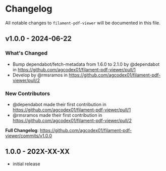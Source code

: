 # Changelog

All notable changes to `filament-pdf-viewer` will be documented in this file.

## v1.0.0 - 2024-06-22

### What's Changed

* Bump dependabot/fetch-metadata from 1.6.0 to 2.1.0 by @dependabot in https://github.com/agcodex01/filament-pdf-viewer/pull/1
* Develop by @rmsramos in https://github.com/agcodex01/filament-pdf-viewer/pull/2

### New Contributors

* @dependabot made their first contribution in https://github.com/agcodex01/filament-pdf-viewer/pull/1
* @rmsramos made their first contribution in https://github.com/agcodex01/filament-pdf-viewer/pull/2

**Full Changelog**: https://github.com/agcodex01/filament-pdf-viewer/commits/v1.0.0

## 1.0.0 - 202X-XX-XX

- initial release
